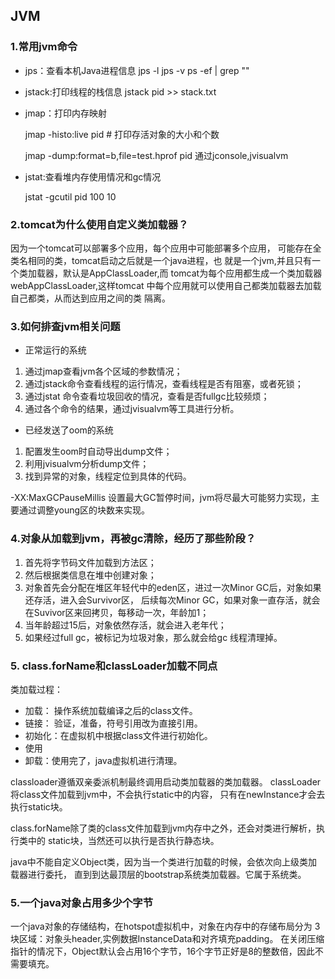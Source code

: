 ## JVM


### 1.常用jvm命令

- jps：查看本机Java进程信息
    jps -l
    jps -v
    ps -ef | grep ""
- jstack:打印线程的栈信息
    jstack pid >> stack.txt
    
- jmap：打印内存映射
     
    jmap -histo:live pid  # 打印存活对象的大小和个数
  
    jmap -dump:format=b,file=test.hprof pid
通过jconsole,jvisualvm
- jstat:查看堆内存使用情况和gc情况

    jstat -gcutil pid 100 10


### 2.tomcat为什么使用自定义类加载器？
因为一个tomcat可以部署多个应用，每个应用中可能部署多个应用，
可能存在全类名相同的类，tomcat启动之后就是一个java进程，也
就是一个jvm,并且只有一个类加载器，默认是AppClassLoader,而
tomcat为每个应用都生成一个类加载器webAppClassLoader,这样tomcat
中每个应用就可以使用自己都类加载器去加载自己都类，从而达到应用之间的类
隔离。


### 3.如何排查jvm相关问题
- 正常运行的系统
1. 通过jmap查看jvm各个区域的参数情况；
2. 通过jstack命令查看线程的运行情况，查看线程是否有阻塞，或者死锁；
3. 通过jstat 命令查看垃圾回收的情况，查看是否fullgc比较频烦；
4. 通过各个命令的结果，通过jvisualvm等工具进行分析。

- 已经发送了oom的系统
1. 配置发生oom时自动导出dump文件；
2. 利用jvisualvm分析dump文件；
3. 找到异常的对象，线程定位到具体的代码。

-XX:MaxGCPauseMillis 设置最大GC暂停时间，jvm将尽最大可能努力实现，主要通过调整young区的块数来实现。


### 4.对象从加载到jvm，再被gc清除，经历了那些阶段？
1. 首先将字节码文件加载到方法区；
2. 然后根据类信息在堆中创建对象；
3. 对象首先会分配在堆区年轻代中的eden区，进过一次Minor GC后，对象如果还存活，进入会Survivor区，
后续每次Minor GC，如果对象一直存活，就会在Suvivor区来回拷贝，每移动一次，年龄加1；
4. 当年龄超过15后，对象依然存活，就会进入老年代；
5. 如果经过full gc，被标记为垃圾对象，那么就会给gc 线程清理掉。

### 5. class.forName和classLoader加载不同点
类加载过程：
- 加载： 操作系统加载编译之后的class文件。
- 链接： 验证，准备，符号引用改为直接引用。
- 初始化：在虚拟机中根据class文件进行初始化。
- 使用
- 卸载：使用完了，java虚拟机进行清理。


classloader遵循双亲委派机制最终调用启动类加载器的类加载器。
classLoader将class文件加载到jvm中，不会执行static中的内容，
只有在newInstance才会去执行static块。

class.forName除了类的class文件加载到jvm内存中之外，还会对类进行解析，执行类中的
static块，当然还可以执行是否执行静态块。

java中不能自定义Object类，因为当一个类进行加载的时候，会依次向上级类加载器进行委托，
直到到达最顶层的bootstrap系统类加载器。它属于系统类。


### 5.一个java对象占用多少个字节
一个java对象的存储结构，在hotspot虚拟机中，对象在内存中的存储布局分为
3块区域：对象头header,实例数据InstanceData和对齐填充padding。
在关闭压缩指针的情况下，Object默认会占用16个字节，16个字节正好是8的整数倍，因此不需要填充。












